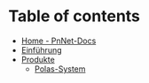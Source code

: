 # Table of contents

* [Home - PnNet-Docs](README.md)
* [Einführung](introduction.md)
* [Produkte](produkte/README.md)
  * [Polas-System](Produkte/polas.md)
